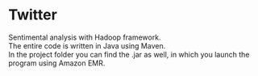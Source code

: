 # Twitter
Sentimental analysis with Hadoop framework. <br />
The entire code is written in Java using Maven. <br />
In the project folder you can find the .jar as well, in which you launch the program using Amazon EMR.
